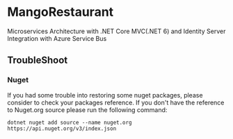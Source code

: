 # MangoRestaurant
Microservices Architecture with .NET Core MVC(.NET 6) and Identity Server Integration with Azure Service Bus

## TroubleShoot
### Nuget
If you had some trouble into restoring some nuget packages, please consider to check your packages reference. If you don't have the reference to Nuget.org source please run the following command:

```
dotnet nuget add source --name nuget.org https://api.nuget.org/v3/index.json
```